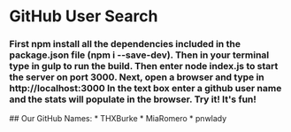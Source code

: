 <h1>GitHub User Search</h1>
<h3>First npm install all the dependencies included in the package.json file (npm i <package> --save-dev). Then in your terminal type in gulp to run the build. Then enter node index.js to start the server on port 3000. Next, open a browser and type in http://localhost:3000 In the text box enter a github user name and the stats will populate in the browser. Try it! It's fun!</h3>
## Our GitHub Names:
* THXBurke
* MiaRomero
* pnwlady
